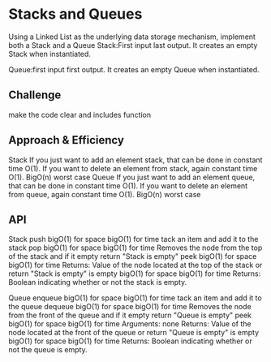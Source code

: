 # Stacks and Queues
Using a Linked List as the underlying data storage mechanism, implement both a Stack and a Queue
Stack:First input last output.
It creates an empty Stack when instantiated.

Queue:first input first output.
It creates an empty Queue when instantiated.

## Challenge
make the code clear and includes function 

## Approach & Efficiency
Stack
If you just want to add an element stack, that can be done in constant time O(1).
If you want to delete an element from stack, again constant time O(1).
BigO(n) worst case 
Queue
If you just want to add an element queue, that can be done in constant time O(1).
If you want to delete an element from queue, again constant time O(1).
BigO(n) worst case 

## API
Stack
push bigO(1) for space bigO(1) for time
tack an item and add it to the stack
pop bigO(1) for space bigO(1) for time
Removes the node from the top of the stack and if it empty return "Stack is empty"
peek bigO(1) for space bigO(1) for time
Returns: Value of the node located at the top of the stack or return "Stack is empty"
is empty bigO(1) for space bigO(1) for time
Returns: Boolean indicating whether or not the stack is empty.


Queue
enqueue bigO(1) for space bigO(1) for time
tack an item and add it to the queue
dequeue bigO(1) for space bigO(1) for time
Removes the node from the front of the queue and if it empty return "Queue is empty"
peek bigO(1) for space bigO(1) for time
Arguments: none
Returns: Value of the node located at the front of the queue or return "Queue is empty"
is empty bigO(1) for space bigO(1) for time
Returns: Boolean indicating whether or not the queue is empty.